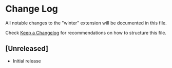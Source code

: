 # Change Log
All notable changes to the "winter" extension will be documented in this file.

Check [Keep a Changelog](http://keepachangelog.com/) for recommendations on how to structure this file.

## [Unreleased]
- Initial release
